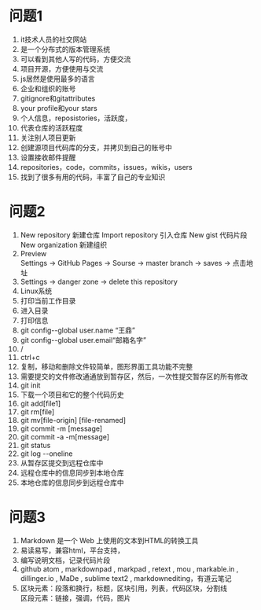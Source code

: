 # 问题1
1. it技术人员的社交网站
2. 是一个分布式的版本管理系统
3. 可以看到其他人写的代码，方便交流
4. 项目开源，方便使用与交流
5. js居然是使用最多的语言
6. 企业和组织的账号
7. gitignore和gitattributes
8. your profile和your stars
9. 个人信息，reposistories，活跃度，
10. 代表仓库的活跃程度
11. 关注别人项目更新
12. 创建源项目代码库的分支，并拷贝到自己的账号中
13. 设置接收邮件提醒
14. repositories，code，commits，issues，wikis，users
15. 找到了很多有用的代码，丰富了自己的专业知识
# 问题2
1. New repository  新建仓库  Import repository  引入仓库  New gist  代码片段  New organization  新建组织
2. Preview  </br>
Settings -> GitHub Pages -> Sourse -> master branch -> saves -> 点击地址
3. Settings  ->  danger zone -> delete this repository 
4. Linux系统
5. 打印当前工作目录
6. 进入目录
7. 打印信息
8. git config--global user.name “王鼎”
9. git config--global user.email“邮箱名字”
10. /
11. ctrl+c
12. 复制，移动和删除文件较简单，图形界面工具功能不完整
13. 需要提交的文件修改通通放到暂存区，然后，一次性提交暂存区的所有修改
14. git init
15. 下载一个项目和它的整个代码历史
16. git add[file1]
17. git rm[file]
18. git mv[file-origin] [file-renamed]
19. git commit -m [message]
20. git commit -a -m[message]
21. git status
22. git log --oneline
23. 从暂存区提交到远程仓库中
24. 远程仓库中的信息同步到本地仓库
25. 本地仓库的信息同步到远程仓库中
# 问题3
1. Markdown 是一个 Web 上使用的文本到HTML的转换工具
2. 易读易写，兼容html，平台支持，
3. 编写说明文档，记录代码片段
4. github atom ,  markdownpad , markpad , retext ,  mou , markable.in , dillinger.io , MaDe , sublime text2 , markdownediting，有道云笔记
5. 区块元素：段落和换行，标题，区块引用，列表，代码区块，分割线</br>
  区段元素：链接，强调，代码，图片
